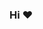 ### Hi ❤

<!--
**branquinha00/branquinha00** is a ✨ _special_ ✨ repository because its `README.md` (this file) appears on your GitHub profile.

Here are some ideas to get you started:

- 🔭 Atualmente estou trabalhando em um supermercado
- 🌱 Atualmente estou aprendendo criação de paginas web
- 🤔 Estou procurando ajuda no meu desenvolvimento
- 💬 pergunte-me sobre tudo


